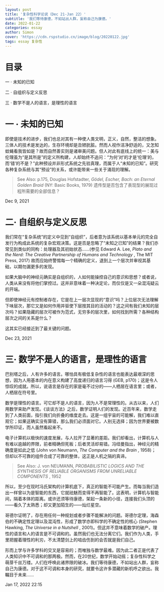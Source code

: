 ```yaml
---
layout: post
title: '复杂性科学论说（Dec 21-Jan 22）'
subtitle: '我们等待康德，不如站出人群，妄称自己为康德。'
date: 2022-01-22
categories: essay
author: Simon
cover: 'https://cdn.rspstudio.cn/image/blog/20220122.jpg'
tags: essay 复杂性
---
```


# 目录
一 · 未知的已知

二 · 自组织与定义反思

三 · 数学不是人的语言，是理性的语言


# 一 · 未知的已知

即使是技术的进步，我们也总对其有一种使人类文明，正义，自然，整洁的想象。三体人的技术是发达的，生存环境却是丑陋肮脏。然而人视作洁净舒适的，又怎知蚊蝇看我皆如是？故而自然善实则是诸审美问题。但人对此有底线上的统一：美与伦理虽为“是其所是”的定义所构建，人却始终不追问：“为何‘对’的才是‘伦理’的，而‘错’的不是？”此种预设并非形式系统之先验真理，而属于人“未知的已知”。研究各种复杂系统与其“预设”的关系，或许能带来一些关于涌现的理解。

> See Also: p.175, Douglas Hofstadter, *Gödel, Escher, Bach: an Eternal Golden Braid* (NY: Basic Books, 1979) 遗传型是否包含了表现型的展现过程所需要的全部信息？

Dec 9, 2021


# 二· 自组织与定义反思

我们常在“复杂系统”的定义中见到“自组织”，后者意为该系统以基本单元的完全自发行为构成此系统的复杂宏观决策。这是否是忽略了“未知之已知”的结果？我们亦常见到类似的同构：处理器及其初始状态……(参见 Edward A. Lee, *Plato and the Nerd: The Creative Partnership of Humans and Technology* , The MIT Press, 2017) 故而应始终警惕每一个精确的定义，退到上一个层次并审视其基础，以期勿漏更多的发现。

如果大脑中的神经元确实是自组织的，人如何能操控自己的意识和思想？或者说，人类从来没有将他们掌控过。这并非意味着一种决定论，而仅仅是又一朵混沌疑云的开端。

但即使神经元有控制者存在，它是在上一层次显现的“意识”吗？上位层次无法理解下味层次，那它又是如何作用并驱使下层按其目的活动的？这之间有我们未知的层次吗？如果隐藏的层次可被作为范式，无穷多的层次里，如何找到所需？各种结构层次之间的关系是什么？

这其实已经接近到了最关键的问题。

Dec 23, 2021


# 三· 数学不是人的语言，是理性的语言

巴别塔之后，人有许多的语言。哪怕具有极低复杂性的语言也能表达最艰深的思想，因为人用基本的内在意义构建了高度递归的语言习得 (GEB, p170)；这是令人惊叹的成就。所以，说语言是存在的家是毫不过分的——人栖居在语言里；或者，人栖居在符号里。

数学是理性的语言。可它却不是人的语言，因为人不是常理性的。从古以来，人们用数学来助产发现。《谈谈方法》之后，数学证明人们的发现。近百年来，数学走到了人类前面，指引我们向折叠的维度走去。这是一组宇宙的可能解，我们难以直观它；如果这确实没有算错，那么我们必须面对它。人别无选择；因为世界要被数学所印证，而人虽然看起来不。

电子计算机以极快的速度发展，与人拉开了显著的差距。我们却看出，计算机与人有难以逾越的界限，前者精确但死板；后者灵活却易错。冯纽曼指出，神经元的精确度是如此之低 (John von Neumann, *The Computer and the Brain* , 1958)；但却以不可靠的组件合成了可靠的整体，这正是人机之隔的真谛。

> See Also: J. von NEUMANN, *PROBABILISTIC LOGICS AND THE SYNTHESIS OF RELIABLE ORGANISMS FROM UNRELIABLE COMPONENTS* , 1952

所以，至少在现时冯氏架构的计算机底下，真正的智能不可能产生。而每当我们造出一样曾以为是智能的东西，它就祛魅而变得不再智能了。这表明，计算机与智能间，隔着本体的距离。或许还须等待康德，架起一条新的小径，连接我们头顶的——看久了太熟悉；却又更加陌生的——灿烂星空。

哥德尔证明了，存在用任何一种规划或者步骤不能解决的问题。哥德尔定理，海森伯的不确定性定理以及混沌性，形成了数学亦即科学的不确定性的核心 (Stephen Hawking, *The Universe in a Nutshell* , 2001)。但这并不意味着数学的破产。理性的语言和人的语言是不可调和的。虽然我们也无法分离它们。我们作为人类，手里把握着理性的利刃，不太清楚剑上的啮齿伤到的会否就是我们自己。

形而上学与许多学科的交叉是容易的；而唯独与数学最难。因为此二者正是代表了人类知识中不可调和的那两极。然而，在20世纪，数学开始动摇；复杂性科学之萌芽千丝万缕。人们在呼唤此诸界限的破冰。我们等待康德，不如站出人群，妄称自己为康德。对于这不可调和本身的研究，就要令这许多潜藏的新机呼之欲出。我瞩目于未来……

Jan 17, 2022
22:15
